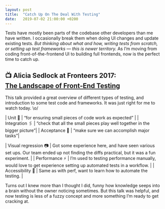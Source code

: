 ```yaml
---
layout: post
title:  "Catch Up On The Deal With Testing"
date:   2019-07-02 21:00:00 +0200
---
```


Tests have mostly been parts of the codebase other developers than me have written. I occasionally break them when doing UI changes and update existing tests. _But thinking about what and how, writing tests from scratch, or setting up test frameworks — this is newer territory._ As I’m moving from coding front-of-the-frontend UI to building full frontends, now is the perfect time to catch up.

## 📺 Alicia Sedlock at Fronteers 2017:<br> [The Landscape of Front-End Testing](https://vimeo.com/239463476)

This talk provided a great overview of different types of testing, and introduction to some test code and frameworks. It was just right for me to watch today. \o/

| Unit 🌱 | “for ensuring small pieces of code work as expected” |
| Integration  🖇 | “check that all the small pieces play well together in the bigger picture”|
| Acceptance 🎯 | “make sure we can accomplish major tasks”|

| Visual&nbsp;regression&nbsp;📷 | Got some experience here, and have seen various set ups. Our team ended up not finding the diffs practical, but it was a fun experiment. |
| Performance ⚡️ | I’m used to testing performance manually, would love to get experience setting up automated tests in a workflow. |
| Accessibility 🤗 | Same as with perf, want to learn how to automate the testing. |

Turns out I knew more than I thought I did, funny how knowledge seeps into a brain without the owner noticing sometimes. But this talk was helpful, and now testing is less of a fuzzy concept and more something I’m ready to get cracking at.
